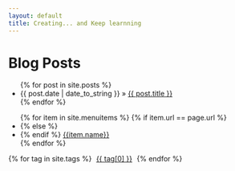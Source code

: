 ```yaml
---
layout: default
title: Creating... and Keep learnning
---
```


<div id="home">
  <h1>Blog Posts</h1>
  <ul class="posts">
    {% for post in site.posts %}
      <li><span>{{ post.date | date_to_string }}</span> &raquo; <a href="{{ post.url }}">{{ post.title }}</a></li>
    {% endfor %}
  </ul>
</div>
<ul class="nav">
  {% for item in site.menuitems %}
    {% if item.url == page.url %}
    <li class="active">
    {% else %}
    <li>
    {% endif %}
    <a href="{{item.url}}">{{item.name}}</a>
    </li>
  {% endfor %}
</ul>
<div class="tag-cloud">
       {% for tag in site.tags %}
          <a href="/pages/tags.html#{{ tag[0] }}-ref" id="{{ forloop.index }}" class="__tag" style="margin: 5px">{{ tag[0] }}</a>
       {% endfor %}
</div>
    
<script type="text/javascript">
       $(function() {
          var minFont = 15.0,
              maxFont = 40.0,
              diffFont = maxFont - minFont,
              size = 0;
           
          {% assign max = 1.0 %}
          {% for tag in site.tags %}
             {% if tag[1].size > max %}
                {% assign max = tag[1].size %}
             {% endif %}
          {% endfor %}
                
          {% for tag in site.tags %}
             size = (Math.log() / Math.log()) * diffFont + minFont;
             $("#").css("font-size", size + "px");
          {% endfor %}
       });
</script>
